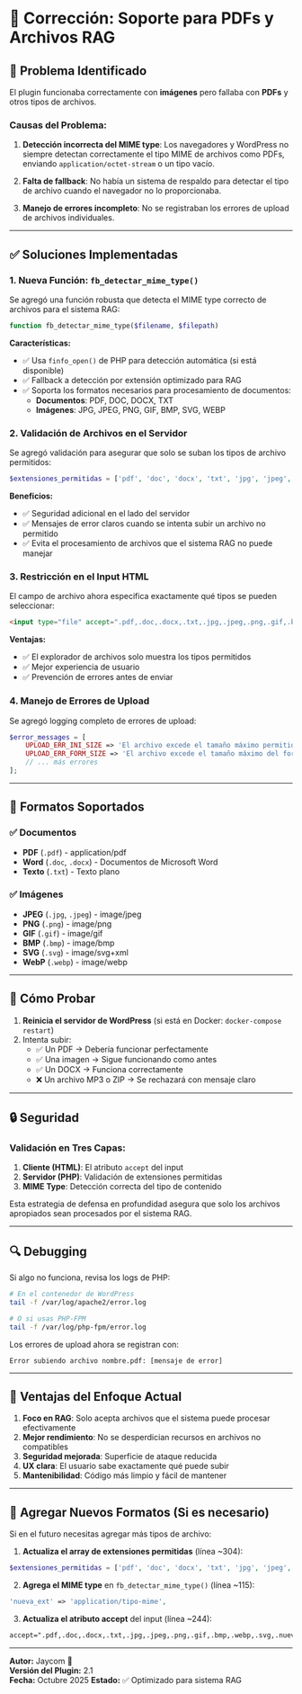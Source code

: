 # 🔧 Corrección: Soporte para PDFs y Archivos RAG

## 🎯 Problema Identificado

El plugin funcionaba correctamente con **imágenes** pero fallaba con **PDFs** y otros tipos de archivos.

### Causas del Problema:

1. **Detección incorrecta del MIME type**: Los navegadores y WordPress no siempre detectan correctamente el tipo MIME de archivos como PDFs, enviando `application/octet-stream` o un tipo vacío.

2. **Falta de fallback**: No había un sistema de respaldo para detectar el tipo de archivo cuando el navegador no lo proporcionaba.

3. **Manejo de errores incompleto**: No se registraban los errores de upload de archivos individuales.

---

## ✅ Soluciones Implementadas

### 1. Nueva Función: `fb_detectar_mime_type()`

Se agregó una función robusta que detecta el MIME type correcto de archivos para el sistema RAG:

```php
function fb_detectar_mime_type($filename, $filepath)
```

**Características:**
- ✅ Usa `finfo_open()` de PHP para detección automática (si está disponible)
- ✅ Fallback a detección por extensión optimizado para RAG
- ✅ Soporta los formatos necesarios para procesamiento de documentos:
  - **Documentos**: PDF, DOC, DOCX, TXT
  - **Imágenes**: JPG, JPEG, PNG, GIF, BMP, SVG, WEBP

### 2. Validación de Archivos en el Servidor

Se agregó validación para asegurar que solo se suban los tipos de archivo permitidos:

```php
$extensiones_permitidas = ['pdf', 'doc', 'docx', 'txt', 'jpg', 'jpeg', 'png', 'gif', 'bmp', 'webp', 'svg'];
```

**Beneficios:**
- ✅ Seguridad adicional en el lado del servidor
- ✅ Mensajes de error claros cuando se intenta subir un archivo no permitido
- ✅ Evita el procesamiento de archivos que el sistema RAG no puede manejar

### 3. Restricción en el Input HTML

El campo de archivo ahora especifica exactamente qué tipos se pueden seleccionar:

```html
<input type="file" accept=".pdf,.doc,.docx,.txt,.jpg,.jpeg,.png,.gif,.bmp,.webp,.svg">
```

**Ventajas:**
- ✅ El explorador de archivos solo muestra los tipos permitidos
- ✅ Mejor experiencia de usuario
- ✅ Prevención de errores antes de enviar

### 4. Manejo de Errores de Upload

Se agregó logging completo de errores de upload:

```php
$error_messages = [
    UPLOAD_ERR_INI_SIZE => 'El archivo excede el tamaño máximo permitido por el servidor.',
    UPLOAD_ERR_FORM_SIZE => 'El archivo excede el tamaño máximo del formulario.',
    // ... más errores
];
```

---

## 📝 Formatos Soportados

### ✅ Documentos
- **PDF** (`.pdf`) - application/pdf
- **Word** (`.doc`, `.docx`) - Documentos de Microsoft Word
- **Texto** (`.txt`) - Texto plano

### ✅ Imágenes
- **JPEG** (`.jpg`, `.jpeg`) - image/jpeg
- **PNG** (`.png`) - image/png
- **GIF** (`.gif`) - image/gif
- **BMP** (`.bmp`) - image/bmp
- **SVG** (`.svg`) - image/svg+xml
- **WebP** (`.webp`) - image/webp

---

## 🧪 Cómo Probar

1. **Reinicia el servidor de WordPress** (si está en Docker: `docker-compose restart`)
2. Intenta subir:
   - ✅ Un PDF → Debería funcionar perfectamente
   - ✅ Una imagen → Sigue funcionando como antes
   - ✅ Un DOCX → Funciona correctamente
   - ❌ Un archivo MP3 o ZIP → Se rechazará con mensaje claro

---

## 🔒 Seguridad

### Validación en Tres Capas:

1. **Cliente (HTML)**: El atributo `accept` del input
2. **Servidor (PHP)**: Validación de extensiones permitidas
3. **MIME Type**: Detección correcta del tipo de contenido

Esta estrategia de defensa en profundidad asegura que solo los archivos apropiados sean procesados por el sistema RAG.

---

## 🔍 Debugging

Si algo no funciona, revisa los logs de PHP:

```bash
# En el contenedor de WordPress
tail -f /var/log/apache2/error.log

# O si usas PHP-FPM
tail -f /var/log/php-fpm/error.log
```

Los errores de upload ahora se registran con:
```
Error subiendo archivo nombre.pdf: [mensaje de error]
```

---

## 🎯 Ventajas del Enfoque Actual

1. **Foco en RAG**: Solo acepta archivos que el sistema puede procesar efectivamente
2. **Mejor rendimiento**: No se desperdician recursos en archivos no compatibles
3. **Seguridad mejorada**: Superficie de ataque reducida
4. **UX clara**: El usuario sabe exactamente qué puede subir
5. **Mantenibilidad**: Código más limpio y fácil de mantener

---

## 📌 Agregar Nuevos Formatos (Si es necesario)

Si en el futuro necesitas agregar más tipos de archivo:

1. **Actualiza el array de extensiones permitidas** (línea ~304):
```php
$extensiones_permitidas = ['pdf', 'doc', 'docx', 'txt', 'jpg', 'jpeg', 'png', 'gif', 'bmp', 'webp', 'svg', 'NUEVA_EXT'];
```

2. **Agrega el MIME type** en `fb_detectar_mime_type()` (línea ~115):
```php
'nueva_ext' => 'application/tipo-mime',
```

3. **Actualiza el atributo accept** del input (línea ~244):
```html
accept=".pdf,.doc,.docx,.txt,.jpg,.jpeg,.png,.gif,.bmp,.webp,.svg,.nueva_ext"
```

---

**Autor:** Jaycom 🚀  
**Versión del Plugin:** 2.1  
**Fecha:** Octubre 2025
**Estado:** ✅ Optimizado para sistema RAG
